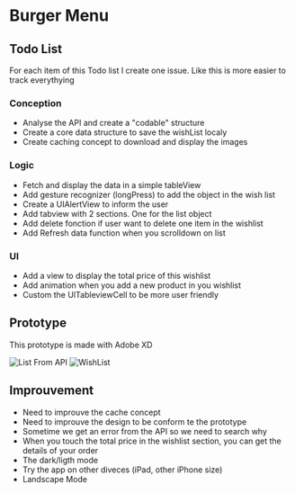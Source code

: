 # Burger Menu 

## Todo List 

For each item of this Todo list I create one issue. Like this is more easier to track everythying  

### Conception 
* Analyse the API and create a "codable" structure
* Create a core data structure to save the wishList localy 
* Create caching concept to download and display the images

### Logic 
* Fetch and display the data in a simple tableView
* Add gesture recognizer (longPress) to add the object in the wish list
* Create a UIAlertView to inform the user
* Add tabview with 2 sections. One for the list object 
* Add delete fonction if user want to delete one item in the wishlist
* Add Refresh data function when you scrolldown on list 

### UI
* Add a view to display the total price of this wishlist 
* Add animation when you add a new product in you wishlist 
* Custom the UITableviewCell to be more user friendly 

## Prototype
This prototype is made with Adobe XD

![List From API](https://user-images.githubusercontent.com/6766037/169650530-91a8472e-5397-48f8-bcd9-6d65d5b4ed11.png)     ![WishList](https://user-images.githubusercontent.com/6766037/169650538-01763936-b77e-42b0-8826-612b712356d0.png)

## Improuvement 
* Need to improuve the cache concept 
* Need to improuve the design to be conform te the prototype 
* Sometime we get an error from the API so we need to search why
* When you touch the total price in the wishlist section, you can get the details of your order
* The dark/ligth mode 
* Try the app on other diveces (iPad, other iPhone size)
* Landscape Mode